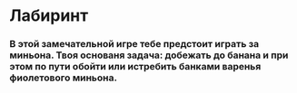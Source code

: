 # **Лабиринт**
### В этой замечательной игре тебе предстоит играть за миньона. Твоя основаня задача: добежать до банана и при этом по пути обойти или истребить банками варенья фиолетового миньона.
